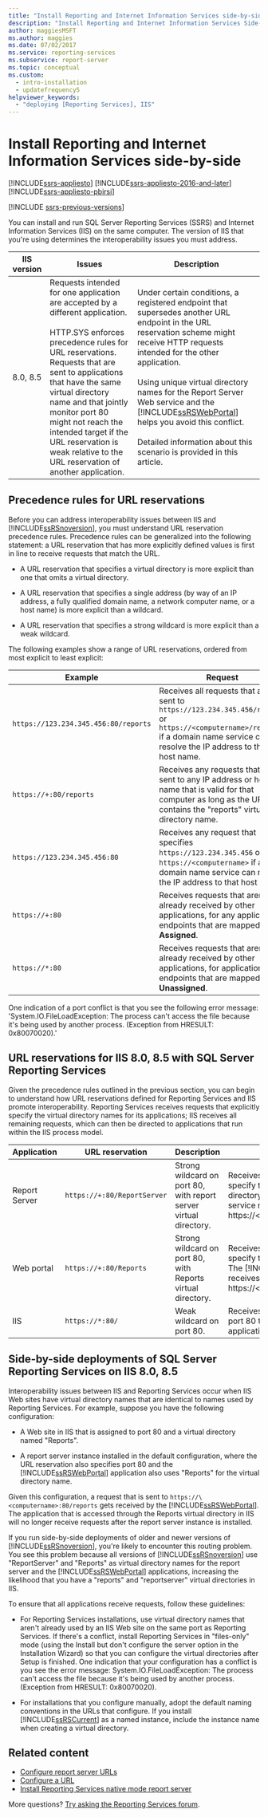 ```yaml
---
title: "Install Reporting and Internet Information Services side-by-side"
description: "Install Reporting and Internet Information Services Side-by-Side"
author: maggiesMSFT
ms.author: maggies
ms.date: 07/02/2017
ms.service: reporting-services
ms.subservice: report-server
ms.topic: conceptual
ms.custom:
  - intro-installation
  - updatefrequency5
helpviewer_keywords:
  - "deploying [Reporting Services], IIS"
---
```


# Install Reporting and Internet Information Services side-by-side

[!INCLUDE[ssrs-appliesto](../../includes/ssrs-appliesto.md)] [!INCLUDE[ssrs-appliesto-2016-and-later](../../includes/ssrs-appliesto-2016-and-later.md)] [!INCLUDE[ssrs-appliesto-pbirsi](../../includes/ssrs-appliesto-pbirs.md)]

[!INCLUDE [ssrs-previous-versions](../../includes/ssrs-previous-versions.md)]

You can install and run SQL Server Reporting Services (SSRS) and Internet Information Services (IIS) on the same computer. The version of IIS that you're using determines the interoperability issues you must address.  
  
|IIS version|Issues|Description|  
|-----------------|------------|-----------------|  
|8.0, 8.5|Requests intended for one application are accepted by a different application.<br /><br /> HTTP.SYS enforces precedence rules for URL reservations. Requests that are sent to applications that have the same virtual directory name and that jointly monitor port 80 might not reach the intended target if the URL reservation is weak relative to the URL reservation of another application.|Under certain conditions, a registered endpoint that supersedes another URL endpoint in the URL reservation scheme might receive HTTP requests intended for the other application.<br /><br /> Using unique virtual directory names for the Report Server Web service and the [!INCLUDE[ssRSWebPortal](../../includes/ssrswebportal.md)] helps you avoid this conflict.<br /><br /> Detailed information about this scenario is provided in this article.|  
  
## Precedence rules for URL reservations  

 Before you can address interoperability issues between IIS and [!INCLUDE[ssRSnoversion](../../includes/ssrsnoversion-md.md)], you must understand URL reservation precedence rules. Precedence rules can be generalized into the following statement: a URL reservation that has more explicitly defined values is first in line to receive requests that match the URL.  
  
- A URL reservation that specifies a virtual directory is more explicit than one that omits a virtual directory.  
  
- A URL reservation that specifies a single address (by way of an IP address, a fully qualified domain name, a network computer name, or a host name) is more explicit than a wildcard.  
  
- A URL reservation that specifies a strong wildcard is more explicit than a weak wildcard.  
  
 The following examples show a range of URL reservations, ordered from most explicit to least explicit:  
  
|Example|Request|  
|-------------|-------------|  
|`https://123.234.345.456:80/reports`|Receives all requests that are sent to `https://123.234.345.456/reports` or `https://<computername>/reports` if a domain name service can resolve the IP address to that host name.|  
|`https://+:80/reports`|Receives any requests that are sent to any IP address or host name that is valid for that computer as long as the URL contains the "reports" virtual directory name.|  
|`https://123.234.345.456:80`|Receives any request that specifies `https://123.234.345.456` or `https://<computername>` if a domain name service can resolve the IP address to that host name.|  
|`https://+:80`|Receives requests that aren't already received by other applications, for any application endpoints that are mapped to **All Assigned**.|  
|`https://*:80`|Receives requests that aren't already received by other applications, for application endpoints that are mapped to **All Unassigned**.|  
  
 One indication of a port conflict is that you see the following error message: 'System.IO.FileLoadException: The process can't access the file because it's being used by another process. (Exception from HRESULT: 0x80070020).'  
  
## URL reservations for IIS 8.0, 8.5 with SQL Server Reporting Services  

 Given the precedence rules outlined in the previous section, you can begin to understand how URL reservations defined for Reporting Services and IIS promote interoperability. Reporting Services receives requests that explicitly specify the virtual directory names for its applications; IIS receives all remaining requests, which can then be directed to applications that run within the IIS process model.  
  
|Application|URL reservation|Description|Request receipt|  
|-----------------|---------------------|-----------------|---------------------|  
|Report Server|`https://+:80/ReportServer`|Strong wildcard on port 80, with report server virtual directory.|Receives all requests on port 80 that specify the report server virtual directory. The Report Server Web service receives all requests to https://\<computername>/reportserver.|  
|Web portal|`https://+:80/Reports`|Strong wildcard on port 80, with Reports virtual directory.|Receives all requests on port 80 that specify the reports virtual directory. The [!INCLUDE[ssRSWebPortal](../../includes/ssrswebportal.md)] receives all requests to https://\<computername>/reports.|  
|IIS|`https://*:80/`|Weak wildcard on port 80.|Receives any remaining requests on port 80 that aren't received by another application.|  

## Side-by-side deployments of SQL Server Reporting Services on IIS 8.0, 8.5

 Interoperability issues between IIS and Reporting Services occur when IIS Web sites have virtual directory names that are identical to names used by Reporting Services. For example, suppose you have the following configuration:  
  
- A Web site in IIS that is assigned to port 80 and a virtual directory named "Reports".  
  
- A report server instance installed in the default configuration, where the URL reservation also specifies port 80 and the [!INCLUDE[ssRSWebPortal](../../includes/ssrswebportal.md)] application also uses "Reports" for the virtual directory name.  
  
 Given this configuration, a request that is sent to ```https://\<computername>:80/reports``` gets received by the [!INCLUDE[ssRSWebPortal](../../includes/ssrswebportal.md)]. The application that is accessed through the Reports virtual directory in IIS will no longer receive requests after the report server instance is installed.  
  
 If you run side-by-side deployments of older and newer versions of [!INCLUDE[ssRSnoversion](../../includes/ssrsnoversion-md.md)], you're likely to encounter this routing problem. You see this problem because all versions of [!INCLUDE[ssRSnoversion](../../includes/ssrsnoversion-md.md)] use "ReportServer" and "Reports" as virtual directory names for the report server and the [!INCLUDE[ssRSWebPortal](../../includes/ssrswebportal.md)] applications, increasing the likelihood that you have a "reports" and "reportserver" virtual directories in IIS.  
  
 To ensure that all applications receive requests, follow these guidelines:  
  
- For Reporting Services installations, use virtual directory names that aren't already used by an IIS Web site on the same port as Reporting Services. If there's a conflict, install Reporting Services in "files-only" mode (using the Install but don't configure the server option in the Installation Wizard) so that you can configure the virtual directories after Setup is finished. One indication that your configuration has a conflict is you see the error message: System.IO.FileLoadException: The process can't access the file because it's being used by another process. (Exception from HRESULT: 0x80070020).  
  
- For installations that you configure manually, adopt the default naming conventions in the URLs that configure. If you install [!INCLUDE[ssRSCurrent](../../includes/ssrscurrent-md.md)] as a named instance, include the instance name when creating a virtual directory.  

## Related content

- [Configure report server URLs](../../reporting-services/install-windows/configure-report-server-urls-ssrs-configuration-manager.md)
- [Configure a URL](../../reporting-services/install-windows/configure-a-url-ssrs-configuration-manager.md)
- [Install Reporting Services native mode report server](../../reporting-services/install-windows/install-reporting-services-native-mode-report-server.md)  

More questions? [Try asking the Reporting Services forum](/answers/search.html?c=&f=&includeChildren=&q=ssrs+OR+reporting+services&redirect=search%2fsearch&sort=relevance&type=question+OR+idea+OR+kbentry+OR+answer+OR+topic+OR+user).

